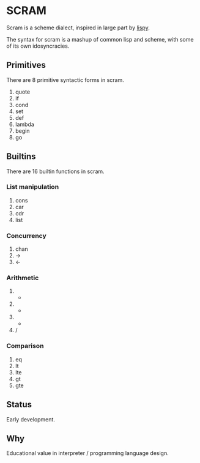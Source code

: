 # SCRAM

Scram is a scheme dialect, inspired in large part by [lispy](http://norvig.com/lispy.html).

The syntax for scram is a mashup of common lisp and scheme, with some of its own idosyncracies.

## Primitives

There are 8 primitive syntactic forms in scram.

1. quote
2. if
3. cond
4. set
5. def
6. lambda
7. begin
8. go

## Builtins

There are 16 builtin functions in scram.

### List manipulation

1. cons
2. car
3. cdr
4. list

### Concurrency

1. chan
2. ->
3. <-

### Arithmetic

1. +
2. -
3. *
4. /

### Comparison

1. eq
2. lt
3. lte
4. gt
5. gte

## Status

Early development.

## Why

Educational value in interpreter / programming language design.
